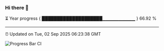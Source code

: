 ### Hi there 👋

⏳ Year progress { ████████████████████▁▁▁▁▁▁▁▁▁▁ } 66.92 %

---

⏰ Updated on Tue, 02 Sep 2025 06:23:38 GMT

![Progress Bar CI](https://github.com/liununu/liununu/workflows/Progress%20Bar%20CI/badge.svg)
